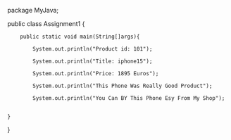 
package MyJava;

public class Assignment1 {

        public static void main(String[]args){
        
            System.out.println("Product id: 101");
            
            System.out.println("Title: iphone15");
            
            System.out.println("Price: 1895 Euros");
            
            System.out.println("This Phone Was Really Good Product");
            
            System.out.println("You Can BY This Phone Esy From My Shop");
            
        
    }
    
}
